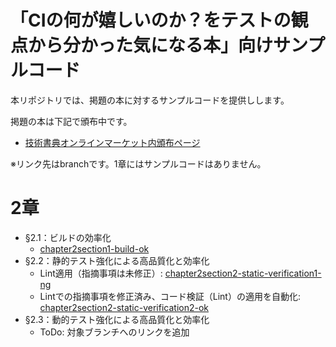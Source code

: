 # 「CIの何が嬉しいのか？をテストの観点から分かった気になる本」向けサンプルコード

本リポジトリでは、掲題の本に対するサンプルコードを提供しします。

掲題の本は下記で頒布中です。

* [技術書典オンラインマーケット内頒布ページ](https://techbookfest.org/product/tcSu6EC36Mu7ApuLpBvzRs)
<!--
* [BOOTH内頒布ページ](https://xingyanhuan.booth.pm/items/5266614)
* ↑追加したら、コメントアウトを外してURLを修正する
--> 

※リンク先はbranchです。1章にはサンプルコードはありません。



# 2章

* §2.1：ビルドの効率化
  * [chapter2section1-build-ok](https://github.com/hoshimado/gsh10-tbf16-sample/tree/chapter2section1-build-ok)
* §2.2：静的テスト強化による高品質化と効率化
  * Lint適用（指摘事項は未修正）: [chapter2section2-static-verification1-ng](https://github.com/hoshimado/gsh10-tbf16-sample/tree/chapter2section2-static-verification1-ng)
  * Lintでの指摘事項を修正済み、コード検証（Lint）の適用を自動化: [chapter2section2-static-verification2-ok](https://github.com/hoshimado/gsh10-tbf16-sample/tree/chapter2section2-static-verification2-ok)
* §2.3：動的テスト強化による高品質化と効率化
  * ToDo: 対象ブランチへのリンクを追加


